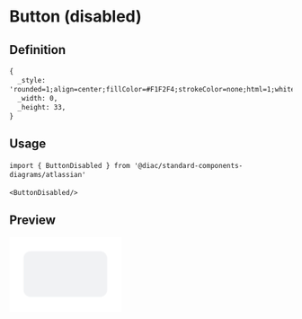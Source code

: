 # Button (disabled)

## Definition

```
{
  _style: 'rounded=1;align=center;fillColor=#F1F2F4;strokeColor=none;html=1;whiteSpace=wrap;fontColor=#A5ADBA;fontSize=12',
  _width: 0,
  _height: 33,
}
```

## Usage

```
import { ButtonDisabled } from '@diac/standard-components-diagrams/atlassian'

<ButtonDisabled/>
```

## Preview

<img src="./button-disabled.png" width="200"/>
